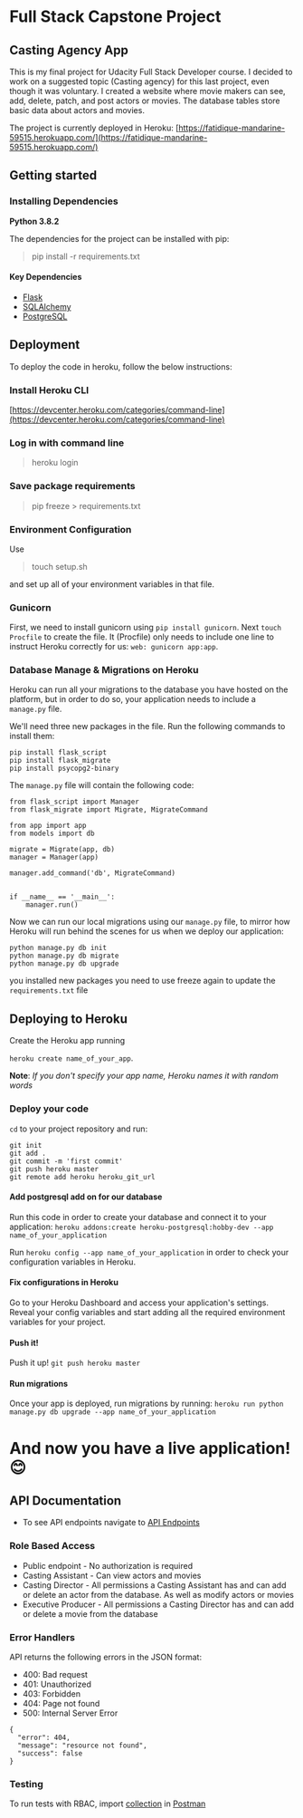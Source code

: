

# Full Stack Capstone Project

## Casting Agency App
This is my final project for Udacity Full Stack Developer course. I decided to work on a suggested
topic (Casting agency) for this last project, even though it was voluntary. I created a website where movie makers can see, add, delete, patch, and post actors or movies.
The database tables store basic data about actors and movies.

The project is currently deployed in Heroku: [https://fatidique-mandarine-59515.herokuapp.com/](https://fatidique-mandarine-59515.herokuapp.com/)

## Getting started

### Installing Dependencies
**Python 3.8.2**

The dependencies for the project can be installed with pip:
  > pip install -r requirements.txt

#### Key Dependencies
- [Flask](http://flask.pocoo.org/)
- [SQLAlchemy](https://www.sqlalchemy.org/)
- [PostgreSQL](https://www.postgresql.org/)

## Deployment
To deploy the code in heroku, follow the below instructions:

### Install Heroku CLI

[https://devcenter.heroku.com/categories/command-line](https://devcenter.heroku.com/categories/command-line)

### Log in with command line
> heroku login

### Save package requirements
> pip freeze > requirements.txt

 ### Environment Configuration
 Use 
 > touch setup.sh

and set up all of your environment variables in that file.
### Gunicorn
First, we need to install gunicorn using `pip install gunicorn`. Next `touch Procfile` to create the file.
It (Procfile) only needs to include one line to instruct Heroku correctly for us: `web: gunicorn app:app`.

### Database Manage & Migrations on Heroku
Heroku can run all your migrations to the database you have hosted on the platform, but in order to do so, your application needs to include a  `manage.py`  file.

We'll need three new packages in the file. Run the following commands to install them:

```
pip install flask_script
pip install flask_migrate
pip install psycopg2-binary
```

The  `manage.py`  file will contain the following code:

```
from flask_script import Manager
from flask_migrate import Migrate, MigrateCommand

from app import app
from models import db

migrate = Migrate(app, db)
manager = Manager(app)

manager.add_command('db', MigrateCommand)


if __name__ == '__main__':
    manager.run()

```

Now we can run our local migrations using our  `manage.py`  file, to mirror how Heroku will run behind the scenes for us when we deploy our application:

```
python manage.py db init
python manage.py db migrate
python manage.py db upgrade
```
you installed new packages you need to use freeze again to update the `requirements.txt` file

## Deploying to Heroku
Create the Heroku app running 

`heroku create name_of_your_app`.

**Note**: *If you don't specify your app name, Heroku names it with random words*

### Deploy your code

`cd`  to your project repository and run:

    git init
    git add .
    git commit -m 'first commit'
    git push heroku master
    git remote add heroku heroku_git_url

#### Add postgresql add on for our database
Run this code in order to create your database and connect it to your application: 
`heroku addons:create heroku-postgresql:hobby-dev --app name_of_your_application`

Run 
`heroku config --app name_of_your_application` 
in order to check your configuration variables in Heroku.

#### Fix configurations in Heroku
Go to your Heroku Dashboard and access your application's settings. Reveal your config variables and start adding all the required environment variables for your project.

#### Push it!
Push it up!  `git push heroku master`

#### Run migrations

Once your app is deployed, run migrations by running:  `heroku run python manage.py db upgrade --app name_of_your_application`

# And now you have a live application! 😊

## API Documentation

-   To see API endpoints navigate to [API Endpoints]()

### Role Based Access

-   Public endpoint - No authorization is required
- Casting Assistant - Can view actors and movies
- Casting Director -  All permissions a Casting Assistant has and can add or delete an actor from the database. As well as modify actors or movies
- Executive Producer - All permissions a Casting Director has and can add or delete a movie from the database

### Error Handlers

API returns the following errors in the JSON format:

-   400: Bad request
-   401: Unauthorized
-   403: Forbidden
-   404: Page not found
-   500: Internal Server Error

```
{
  "error": 404,
  "message": "resource not found",
  "success": false
}
```
### Testing
To run tests with RBAC, import [collection]() in [Postman](https://www.postman.com/)